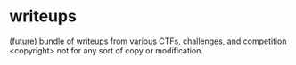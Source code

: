 # writeups
(future) bundle of writeups from various CTFs, challenges, and competition
\<copyright\> not for any sort of copy or modification. 
